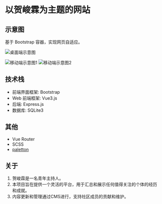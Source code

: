 # 以贺峻霖为主题的网站

## 示意图

基于 Bootstrap 容器，实现网页自适应。

![桌面端示意图](https://github.com/MengWorld/HJL-Site/assets/95157017/935f171a-a0e5-4d7e-a062-f4932b243ab3)

![移动端示意图1](https://github.com/MengWorld/HJL-Site/assets/95157017/cfada128-0ae3-47d3-a6d8-e0e8877e1fba) ![移动端示意图2](https://github.com/MengWorld/HJL-Site/assets/95157017/5a3b7e57-a47c-45cc-bd6a-77ca230b09d1)

## 技术栈

- 前端界面框架: Bootstrap
- Web 前端框架: Vue3.js
- 后端: Express.js
- 数据库: SQLite3

## 其他

- Vue Router
- SCSS
- [paletton](https://paletton.com/)

## 关于

1. 贺峻霖是一名青年主持人。
2. 本项目旨在提供一个灵活的平台，用于汇总和展示任何值得关注的个体的经历和成就。
3. 内容更新和管理通过CMS进行，支持社区成员的贡献和维护。